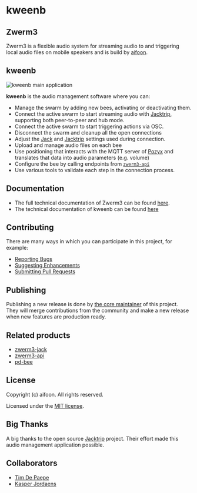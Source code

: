 # kweenb

## Zwerm3

Zwerm3 is a flexible audio system for streaming audio to and triggering local audio files on mobile speakers and is build by [aifoon](https://aifoon.org/).

## kweenb

![kweenb main application](https://zwerm3-docs.onrender.com/img/hero-image.png)

**kweenb** is the audio management software where you can:

- Manage the swarm by adding new bees, activating or deactivating them.
- Connect the active swarm to start streaming audio with [Jacktrip](https://github.com/jacktrip/jacktrip), supporting both peer-to-peer and hub mode.
- Connect the active swarm to start triggering actions via OSC.
- Disconnect the swarm and cleanup all the open connections
- Adjust the [Jack](https://github.com/jackaudio) and [Jacktrip](https://github.com/jacktrip/jacktrip) settings used during connection.
- Upload and manage audio files on each bee
- Use positioning that interacts with the MQTT server of [Pozyx](https://www.pozyx.io/) and translates that data into audio parameters (e.g. volume)
- Configure the bee by calling endpoints from [`zwerm3-api`](https://github.com/aifoon/zwerm3-api)
- Use various tools to validate each step in the connection process.

## Documentation

- The full technical documentation of Zwerm3 can be found [here](https://zwerm3-docs.onrender.com).
- The technical documentation of kweenb can be found [here](https://zwerm3-docs.onrender.com/docs/for-developers/kweenb/introduction)

## Contributing

There are many ways in which you can participate in this project, for example:

- [Reporting Bugs](CONTRIBUTING.md#1-reporting-bugs)
- [Suggesting Enhancements](CONTRIBUTING.md#2-suggesting-enhancements)
- [Submitting Pull Requests](CONTRIBUTING.md#3-submitting-pull-requests)

## Publishing

Publishing a new release is done by [the core maintainer](https://github.com/timdpaep) of this project. They will merge contributions from the community and make a new release when new features are production ready.

## Related products

- [zwerm3-jack](https://github.com/aifoon/zwerm3-jack)
- [zwerm3-api](https://github.com/aifoon/zwerm3-api)
- [pd-bee](https://github.com/aifoon/pd-bee)

## License

Copyright (c) aifoon. All rights reserved.

Licensed under the [MIT license](LICENSE).

## Big Thanks

A big thanks to the open source [Jacktrip](https://github.com/jacktrip/jacktrip) project. Their effort made this audio management application possible.

## Collaborators

- [Tim De Paepe](https://github.com/timdpaep)
- [Kasper Jordaens](https://github.com/kaosbeat)
